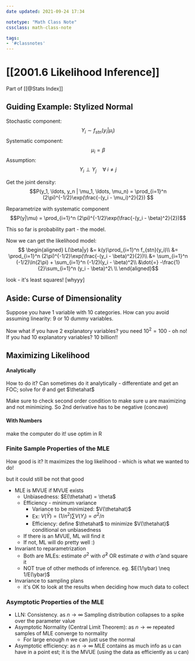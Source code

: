 ```yaml
---
date updated: 2021-09-24 17:34

notetype: "Math Class Note"
cssclass: math-class-note

tags: 
- '#classnotes'
---
```


# [[2001.6 Likelihood Inference]]
Part of [[@Stats Index]]


## Guiding Example: Stylized Normal

Stochastic component: 
$$ Y_i \sim f_{stn}(y_i|\mu_i)$$
Systematic component:
$$ \mu_i = \beta$$
Assumption:
$$Y_i \perp Y_j \quad \forall  \; i \neq j$$

Get the joint density:
$$P(y_1, \ldots, y_n | \mu_1, \ldots, \mu_n) = \prod_{i=1}^n (2\pi)^{-1/2}\exp(\frac{-(y_i - \mu_i)^2}{2}) $$

Reparametrize with systematic component
$$P(y|\mu) = \prod_{i=1}^n (2\pi)^{-1/2}\exp(\frac{-(y_i - \beta)^2}{2})$$

This so far is probability part - the model. 

Now we can get the likelihood model:
$$ 
\begin{aligned} 
L(\beta|y) &= k(y)\prod_{i=1}^n f_{stn}(y_i)\\
&= \prod_{i=1}^n (2\pi)^{-1/2}\exp(\frac{-(y_i - \beta)^2}{2})\\
&= \sum_{i=1}^n (-1/2)\ln(2\pi) +  \sum_{i=1}^n (-1/2)(y_i - \beta)^2\\
&\dot{=} -\frac{1}{2}\sum_{i=1}^n (y_i - \beta)^2\ \\
\end{aligned}$$

look - it's least squares! \[whyyy\]


## Aside: Curse of Dimensionality

Suppose you have 1 variable with 10 categories. How can you avoid assuming linearity: 9 or 10 dummy variables. 

Now what if you have 2 explanatory variables? you need $10^2= 100$ - oh no! If you had 10 explanatory variables? $10$ billion!!

## Maximizing Likelihood

#### Analytically
How to do it? Can sometimes do it analytically - differentiate and get an FOC; solve for $\theta$ and get $\thetahat$

Make sure to check second order condition to make sure u are maximizing and not minimizing. So 2nd derivative has to be negative (concave)

#### With Numbers

make the computer do it!
use optim in R


### Finite Sample Properties of the MLE

How good is it? It maximizes the log likelihood - which is what we wanted to do!

but it could still be not that good

- MLE is MVUE if MVUE exists
	- Unbiasedness: $E(\thetahat) = \theta$
	- Efficiency - minimum variance
		- Variance to be minimized: $V(\thetahat)$
		- Ex: $V(\bar{Y}) = (1/n^2)\sum V(Y_i) = \sigma^2/n$
		- Efficiency: define $\thetahat$ to minimize $V(\thetahat)$ conditional on unbiasedness
	- If there is an MVUE, ML will find it
	- If not, ML will do pretty well :)
- Invariant to reparametrization
	- Both are MLEs: estimate $\sigma^2$ with $\hat{\sigma}^2$ OR estimate $\sigma$ with $\hat{\sigma}$ and square it
	- NOT true of other methods of inference. eg. $E(1/\ybar) \neq 1/E(\ybar)$
- Invariance to sampling plans
	- it's OK to look at the results when deciding how much data to collect


### Asymptotic Properties of the MLE

- LLN: Consistency. as $n \to \infty$ Sampling distribution collapses to a spike over the parameter value
- Asymptotic Normality (Central Limit Theorem): as $n \to \infty$ repeated samples of MLE converge to normality
	- For large enough $n$ we can just use the normal
- Asymptotic efficiency: as $n \to \infty$ MLE contains as much info as u can have in a point est; it is the MVUE (using the data as efficiently as u can)

